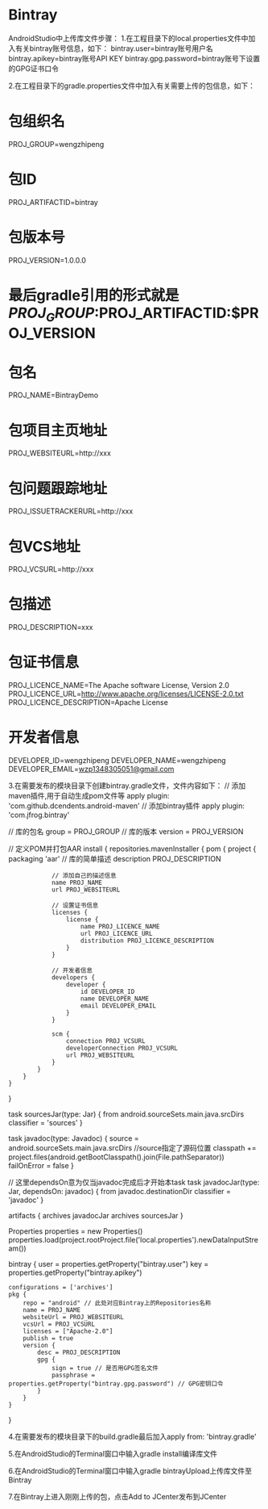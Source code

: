# Bintray
AndroidStudio中上传库文件步骤：
1.在工程目录下的local.properties文件中加入有关bintray账号信息，如下：
bintray.user=bintray账号用户名
bintray.apikey=bintray账号API KEY
bintray.gpg.password=bintray账号下设置的GPG证书口令

2.在工程目录下的gradle.properties文件中加入有关需要上传的包信息，如下：
# 包组织名
PROJ_GROUP=wengzhipeng
# 包ID
PROJ_ARTIFACTID=bintray
# 包版本号
PROJ_VERSION=1.0.0.0
# 最后gradle引用的形式就是$PROJ_GROUP:$PROJ_ARTIFACTID:$PROJ_VERSION

# 包名
PROJ_NAME=BintrayDemo
# 包项目主页地址
PROJ_WEBSITEURL=http://xxx
# 包问题跟踪地址
PROJ_ISSUETRACKERURL=http://xxx
# 包VCS地址
PROJ_VCSURL=http://xxx
# 包描述
PROJ_DESCRIPTION=xxx

# 包证书信息
PROJ_LICENCE_NAME=The Apache software License, Version 2.0
PROJ_LICENCE_URL=http://www.apache.org/licenses/LICENSE-2.0.txt
PROJ_LICENCE_DESCRIPTION=Apache License

# 开发者信息
DEVELOPER_ID=wengzhipeng
DEVELOPER_NAME=wengzhipeng
DEVELOPER_EMAIL=wzp1348305051@gmail.com

3.在需要发布的模块目录下创建bintray.gradle文件，文件内容如下：
// 添加maven插件,用于自动生成pom文件等
apply plugin: 'com.github.dcendents.android-maven'
// 添加bintray插件
apply plugin: 'com.jfrog.bintray'

// 库的包名
group = PROJ_GROUP
// 库的版本
version = PROJ_VERSION

// 定义POM并打包AAR
install {
    repositories.mavenInstaller {
        pom {
            project {
                packaging 'aar'
                // 库的简单描述
                description PROJ_DESCRIPTION

                // 添加自己的描述信息
                name PROJ_NAME
                url PROJ_WEBSITEURL

                // 设置证书信息
                licenses {
                    license {
                        name PROJ_LICENCE_NAME
                        url PROJ_LICENCE_URL
                        distribution PROJ_LICENCE_DESCRIPTION
                    }
                }

                // 开发者信息
                developers {
                    developer {
                        id DEVELOPER_ID
                        name DEVELOPER_NAME
                        email DEVELOPER_EMAIL
                    }
                }

                scm {
                    connection PROJ_VCSURL
                    developerConnection PROJ_VCSURL
                    url PROJ_WEBSITEURL
                }
            }
        }
    }
}

task sourcesJar(type: Jar) {
    from android.sourceSets.main.java.srcDirs
    classifier = 'sources'
}

task javadoc(type: Javadoc) {
    source = android.sourceSets.main.java.srcDirs //source指定了源码位置
    classpath += project.files(android.getBootClasspath().join(File.pathSeparator))
    failOnError = false
}

// 这里dependsOn意为仅当javadoc完成后才开始本task
task javadocJar(type: Jar, dependsOn: javadoc) {
    from javadoc.destinationDir
    classifier = 'javadoc'
}

artifacts {
    archives javadocJar
    archives sourcesJar
}

Properties properties = new Properties()
properties.load(project.rootProject.file('local.properties').newDataInputStream())

bintray {
    user = properties.getProperty("bintray.user")
    key = properties.getProperty("bintray.apikey")

    configurations = ['archives']
    pkg {
        repo = "android" // 此处对应Bintray上的Repositories名称
        name = PROJ_NAME
        websiteUrl = PROJ_WEBSITEURL
        vcsUrl = PROJ_VCSURL
        licenses = ["Apache-2.0"]
        publish = true
        version {
            desc = PROJ_DESCRIPTION
            gpg {
                sign = true // 是否用GPG签名文件
                passphrase = properties.getProperty("bintray.gpg.password") // GPG密钥口令
            }
        }
    }
}

4.在需要发布的模块目录下的build.gradle最后加入apply from: 'bintray.gradle'

5.在AndroidStudio的Terminal窗口中输入gradle install编译库文件

6.在AndroidStudio的Terminal窗口中输入gradle bintrayUpload上传库文件至Bintray

7.在Bintray上进入刚刚上传的包，点击Add to JCenter发布到JCenter
